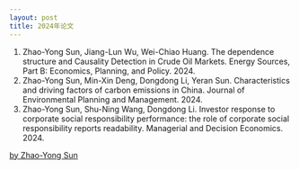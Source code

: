 ```yaml
---
layout: post
title: 2024年论文 
---
```


1. Zhao-Yong Sun, Jiang-Lun Wu, Wei-Chiao Huang. The dependence structure and Causality Detection in Crude Oil Markets. Energy Sources, Part B: Economics, Planning, and Policy. 2024.
2.  Zhao-Yong Sun, Min-Xin Deng, Dongdong Li, Yeran Sun. Characteristics and driving factors of carbon emissions in China. Journal of Environmental Planning and Management. 2024. 
3. Zhao-Yong Sun, Shu-Ning Wang, Dongdong Li. Investor response to corporate social responsibility performance: the role of corporate social responsibility reports readability. Managerial and Decision Economics. 2024.



 

[by Zhao-Yong Sun](https://dakuamao.github.io/Sun.com/)
